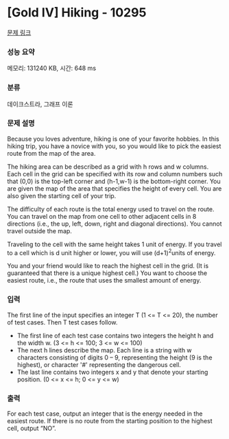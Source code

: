 # [Gold IV] Hiking - 10295 

[문제 링크](https://www.acmicpc.net/problem/10295) 

### 성능 요약

메모리: 131240 KB, 시간: 648 ms

### 분류

데이크스트라, 그래프 이론

### 문제 설명

<p>Because you loves adventure, hiking is one of your favorite hobbies. In this hiking trip, you have a novice with you, so you would like to pick the easiest route from the map of the area. </p>

<p>The hiking area can be described as a grid with h rows and w columns. Each cell in the grid can be specified with its row and column numbers such that (0,0) is the top-left corner and (h-1,w-1) is the bottom-right corner. You are given the map of the area that specifies the height of every cell. You are also given the starting cell of your trip. </p>

<p>The difficulty of each route is the total energy used to travel on the route. You can travel on the map from one cell to other adjacent cells in 8 directions (i.e., the up, left, down, right and diagonal directions). You cannot travel outside the map. </p>

<p>Traveling to the cell with the same height takes 1 unit of energy. If you travel to a cell which is d unit higher or lower, you will use (d+1)<sup>2</sup>units of energy. </p>

<p>You and your friend would like to reach the highest cell in the grid. (It is guaranteed that there is a unique highest cell.) You want to choose the easiest route, i.e., the route that uses the smallest amount of energy. </p>

### 입력 

 <p>The first line of the input specifies an integer T (1 <= T <= 20), the number of test cases. Then T test cases follow. </p>

<ul>
	<li>The first line of each test case contains two integers the height h and the width w. (3 <= h <= 100; 3 <= w <= 100) </li>
	<li>The next h lines describe the map. Each line is a string with w characters consisting of digits 0 – 9, representing the height (9 is the highest), or character '#' representing the dangerous cell. </li>
	<li>The last line contains two integers x and y that denote your starting position. (0 <= x <= h; 0 <= y <= w)</li>
</ul>

### 출력 

 <p>For each test case, output an integer that is the energy needed in the easiest route. If there is no route from the starting position to the highest cell, output “NO”. </p>

